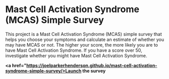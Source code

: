 # Mast Cell Activation Syndrome (MCAS) Simple Survey

This project is a Mast Cell Activation Syndrome (MCAS) simple survey that helps
you choose your symptoms and calculate an estimate of whether you may have MCAS
or not. The higher your score, the more likely you are to have Mast Cell
Activation Syndrome. If you have a score over 50, investigate whether you might
have Mast Cell Activation Syndrome.

<b><a href="https://joelparkerhenderson.github.io/mast-cell-activation-syndrome-simple-survey/>Launch the survey</a></b>
